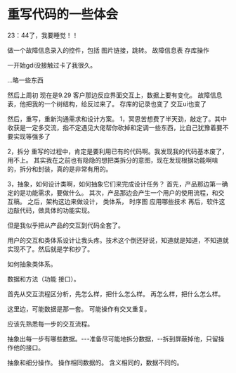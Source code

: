 # 重写代码的一些体会
23：44了，我要睡觉！！

做一个故障信息录入的控件，包括
图片链接，跳转。
故障信息表
存库操作

一开始gdi没接触过卡了我很久。

...略一些东西

然后上周初 现在是9.29 客户那边反应界面交互上，数据上要有变化。
故障信息表，他把我的一个树结构，给反过来了。
存库的记录也变了
交互ui也变了

然后，重写，重新沟通需求和设计方案。
1，冥思苦想费了半天劲，敲定了。其中收获是一定多交流，指不定遇见大佬帮你砍掉和定调一些东西，比自己犹豫着要不要实现等强多了

2，拆分  重写的过程中，肯定是要利用已有的代码啊。我发现我的代码基本废了，用不上。
其实我在之前也有隐隐的想把类拆分的意图，现在发现根据功能啊啥的，拆分和封装，真的是非常有用的。

3，抽象，如何设计类啊，如何抽象它们来完成设计任务？
首先，产品那边第一确定的是功能需求，要做什么。
其次，产品那边会产生一个用户的使用流程，和交互稿。
之后，架构这边来做设计，
    类体系，
    时序图
    应用哪些技术
再后，软件这边敲代码，做具体的功能实现。

但是我似乎把从产品的交互到代码全套了。

用户的交互和类体系设计让我头疼。技术这个倒还好说，知道就是知道，不知道就实现不了。然后就是学和抄了。

如何抽象类体系。

数据和方法（功能 接口）。

首先从交互流程区分析，先怎么样，把什么怎么样。
再怎么样，把什么怎么样。

这里边，可能数据是那一套。
可能操作有交叉重复。

应该先熟悉每一步的交互流程。

抽象出每一步有哪些数据。---准备尽可能地拆分数据，--拆到屏蔽掉他，只留操作他的接口。

抽象和细分操作。
    操作相同数据的。
    含义相同的，数据不同的。
    



